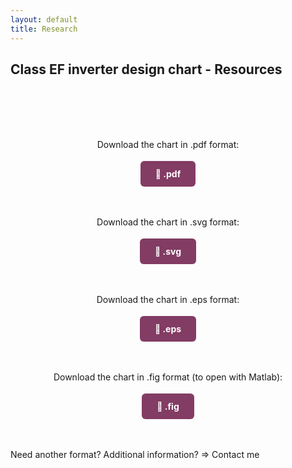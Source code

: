 ```yaml
---
layout: default
title: Research
---
```


## Class EF inverter design chart - Resources

<br><br>
<br><br>

<div style="text-align: center">
   <p>Download the chart in .pdf format:</p>
</div>

<div style="text-align: center; margin-bottom: 60px; margin-top: 30px;">
  <a href="/assets/pdf/chart_EF.pdf" download
     style="background-color: #833c64; color: white; padding: 12px 24px; border-radius: 6px; text-decoration: none; font-weight: bold;">
    📄 .pdf
  </a>
</div>

<div style="text-align: center">
   <p>Download the chart in .svg format:</p>
</div>

<div style="text-align: center; margin-bottom: 60px; margin-top: 30px;">
  <a href="/assets/img/chart_EF.svg" download
     style="background-color: #833c64; color: white; padding: 12px 24px; border-radius: 6px; text-decoration: none; font-weight: bold;">
    📄 .svg
  </a>
</div>

<div style="text-align: center">
   <p>Download the chart in .eps format:</p>
</div>

<div style="text-align: center; margin-bottom: 60px; margin-top: 30px;"> 
  <a href="/assets/img/chart_EF.eps" download
     style="background-color: #833c64; color: white; padding: 12px 24px; border-radius: 6px; text-decoration: none; font-weight: bold;">
    📄 .eps
  </a>
</div>

<div style="text-align: center">
   <p>Download the chart in .fig format (to open with Matlab):</p>
</div>
<div style="text-align: center; margin-bottom: 60px; margin-top: 30px;">
  <a href="/assets/other/chart_EF.fig" download
     style="background-color: #833c64; color: white; padding: 12px 24px; border-radius: 6px; text-decoration: none; font-weight: bold;">
    📄 .fig
  </a>
</div>

<p>Need another format? Additional information? => Contact me</p>
